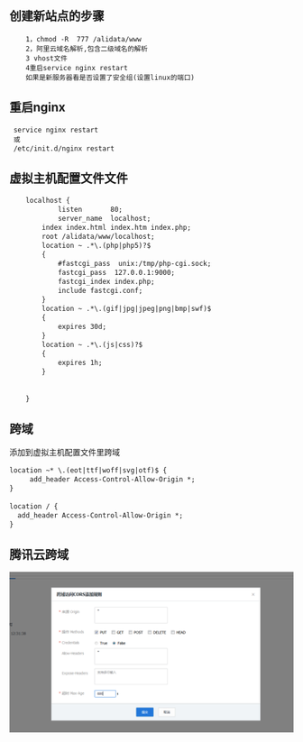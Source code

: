 ## 创建新站点的步骤
        1，chmod -R  777 /alidata/www
        2，阿里云域名解析,包含二级域名的解析
        3 vhost文件
        4重启service nginx restart
        如果是新服务器看是否设置了安全组(设置linux的端口)

## 重启nginx
     service nginx restart
     或
     /etc/init.d/nginx restart
## 虚拟主机配置文件文件

        localhost {
                listen       80;
                server_name  localhost;
            index index.html index.htm index.php;
            root /alidata/www/localhost;
            location ~ .*\.(php|php5)?$
            {
                #fastcgi_pass  unix:/tmp/php-cgi.sock;
                fastcgi_pass  127.0.0.1:9000;
                fastcgi_index index.php;
                include fastcgi.conf;
            }
            location ~ .*\.(gif|jpg|jpeg|png|bmp|swf)$
            {
                expires 30d;
            }
            location ~ .*\.(js|css)?$
            {
                expires 1h;
            }


        }
## 跨域
添加到虚拟主机配置文件里跨域

    location ~* \.(eot|ttf|woff|svg|otf)$ {
         add_header Access-Control-Allow-Origin *;
    }
    
    location / {
      add_header Access-Control-Allow-Origin *;
    }

## 腾讯云跨域

![](./腾讯云跨域.jpg)

